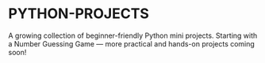 # PYTHON-PROJECTS
 A growing collection of beginner-friendly Python mini projects. Starting with a Number Guessing Game — more practical and hands-on projects coming soon!
